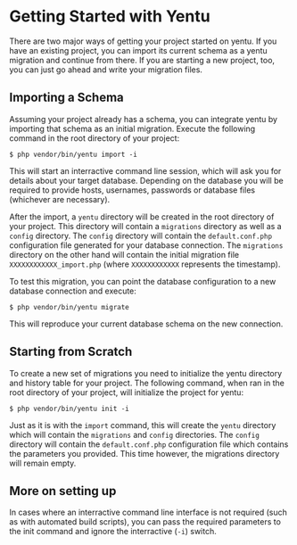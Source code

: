 Getting Started with Yentu
==========================
There are two major ways of getting your project started on yentu. If you have an existing project, you can import its current schema as a yentu migration and continue from there. If you are starting a new project, too, you can just go ahead and write your migration files.



Importing a Schema
------------------
Assuming your project already has a schema, you can integrate yentu by importing
that schema as an initial migration. Execute the following command in the root 
directory of your project:

    $ php vendor/bin/yentu import -i

This will start an interractive command line session, which will ask you for details
about your target database. Depending on the database you will be required to provide
hosts, usernames, passwords or database files (whichever are necessary).

After the import, a `yentu` directory will be created in the root directory of your
project. This directory will contain a `migrations` directory as well as a `config`
directory. The `config` directory will contain the `default.conf.php` configuration
file generated for your database connection. The `migrations` directory on the other
hand will contain the initial migration file `XXXXXXXXXXXX_import.php` (where 
`XXXXXXXXXXXX` represents the timestamp).

To test this migration, you can point the database configuration to a new database
connection and execute:

    $ php vendor/bin/yentu migrate

This will reproduce your current database schema on the new connection. 

Starting from Scratch
---------------------
To create a new set of migrations you need to initialize the yentu directory and
history table for your project. The following command, when ran in the root directory
of your project, will initialize the project for yentu:

    $ php vendor/bin/yentu init -i
    
Just as it is with the `import` command, this will create the `yentu` directory which
will contain the `migrations` and `config` directories. The `config` directory will
contain the `default.conf.php` configuration file which contains the parameters you
provided. This time however, the migrations directory will remain empty. 

More on setting up
------------------
In cases where an interractive command line interface is not required (such as with automated build scripts), 
you can pass the required parameters to the init command and ignore the interractive (`-i`) switch.



 
